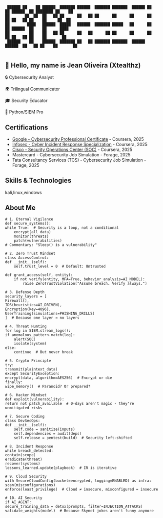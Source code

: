 ## 

```
 ██████ ██    ██ ██████  ███████ ██████  ███████ ███████  ██████ ██    ██ ██████  ██ ████████ ██    ██ 
██       ██  ██  ██   ██ ██      ██   ██ ██      ██      ██      ██    ██ ██   ██ ██    ██     ██  ██  
██        ████   ██████  █████   ██████  ███████ █████   ██      ██    ██ ██████  ██    ██      ████   
██         ██    ██   ██ ██      ██   ██      ██ ██      ██      ██    ██ ██   ██ ██    ██       ██    
 ██████    ██    ██████  ███████ ██   ██ ███████ ███████  ██████  ██████  ██   ██ ██    ██       ██    
                                                                                                                                                                                                                                  
```

## 👋 Hello, my name is Jean Oliveira (Xtealthz)

🔒 Cybersecurity Analyst 

🌍 Trilingual Communicator 

🎓 Security Educator

🐍 Python/SIEM Pro

## Certifications

- [Google - Cybersecurity Professional Certificate](https://www.coursera.org/account/accomplishments/professional-cert/FH5X1HU0I0NT) - Coursera, 2025
- [Infosec - Cyber Incident Response Specialization](https://www.coursera.org/account/accomplishments/specialization/FEMA58NR6HRY) - Coursera, 2025
- [Cisco - Security Operations Center (SOC)](https://www.coursera.org/account/accomplishments/verify/4C9UBUHC47JP) - Coursera, 2025
- Mastercard - Cybersecurity Job Simulation - Forage, 2025
- Tata Consultancy Services (TCS) - Cybersecurity Job 
Simulation - Forage, 2025



## Skills & Technologies

kali,linux,windows

## About Me

    # 1. Eternal Vigilance
    def secure_systems():
    while True:  # Security is a loop, not a conditional
        encrypt(all_data)
        monitor(threats)
        patch(vulnerabilities)
    # Commentary: "Sleep() is a vulnerability"

    # 2. Zero Trust Mindset
    class AccessControl:
    def __init__(self):
        self.trust_level = 0  # Default: Untrusted
    
    def grant_access(self, entity):
        if not verify(entity, MFA=True, behavior_analysis=AI_MODEL):
            raise ZeroTrustViolation("Assume breach. Verify always.")

    # 3. Defense Depth
    security_layers = [
    Firewall(), 
    IDS(heuristics=AI_DRIVEN), 
    Encryption(key=4096), 
    UserTraining(simulations=PHISHING_DRILLS)
    ]  # Because one layer ≈ no layers

    # 4. Threat Hunting
    for log in SIEM.stream_logs():
    if anomalous_pattern.match(log):
        alert(SOC)
        isolate(system)
    else:
        continue  # But never break

    # 5. Crypto Principle
    try:
    transmit(plaintext_data)
    except SecurityException:
    encrypt(data, algorithm=AES256)  # Encrypt or die
    finally:
    wipe_memory()  # Paranoid? Or prepared?

    # 6. Hacker Mindset
    def exploit(vulnerability):
    return not patch_available  # 0-days aren't magic - they're unmitigated risks

    # 7. Secure Coding
    class DevSecOps:
    def __init__(self):
        self.code = sanitize(inputs)
        self.dependencies = audit(deps)
        self.release = pentest(build)  # Security left-shifted

    # 8. Incident Response
    while breach_detected:
    contain(scope)
    eradicate(threat)
    recover(systems)
    lessons_learned.update(playbook)  # IR is iterative

    # 9. Cloud Security
    with SecureCloudConfig(bucket=encrypted, logging=ENABLED) as infra:
    scan(misconfigurations)
    enforce(least_privilege)  # Cloud ≠ insecure, misconfigured = insecure

    # 10. AI Security
    if AI_AGENT:
    secure_training_data = detox(prompts, filter=INJECTION_ATTACKS)
    validate_weights(model)  # Because Skynet jokes aren't funny anymore
